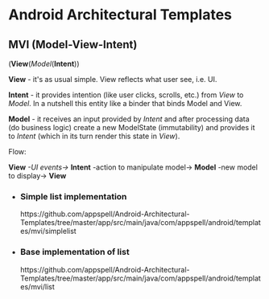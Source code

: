 # Android Architectural Templates

<h2>MVI (Model-View-Intent)</h2>
<P>(<B>View</B>(<I>Model</I>(<STRONG>Intent</STRONG>))</P>

<P><B>View</B> - it's as usual simple. View reflects what user see, i.e. UI.</P>
<P><B>Intent</B> - it provides intention (like user clicks, scrolls, etc.) from <I>View</I> to <I>Model</I>. In a nutshell this entity like a binder that binds Model and View.</P>
<P><B>Model</B> - it receives an input provided by <I>Intent</I> and after processing data (do business logic) create a new ModelState (immutability) and provides it to <I>Intent</I> (which in its turn render this state in <I>View</I>).</P>
<P>Flow:<P>
<P><B>View</B> <i>-UI events-></i> <STRONG>Intent</STRONG> -action to manipulate model-> <B>Model</B> -new model to display-> <B>View</B></P>
<UL>
  <LI><H3>Simple list implementation</H3>
    <P>
      https://github.com/appspell/Android-Architectural-Templates/tree/master/app/src/main/java/com/appspell/android/templates/mvi/simplelist
    </P>
  </LI>
  <LI>
    <H3>Base implementation of list</H3>
    <P>
      https://github.com/appspell/Android-Architectural-Templates/tree/master/app/src/main/java/com/appspell/android/templates/mvi/list
    </P>
  </LI>
</UL>
